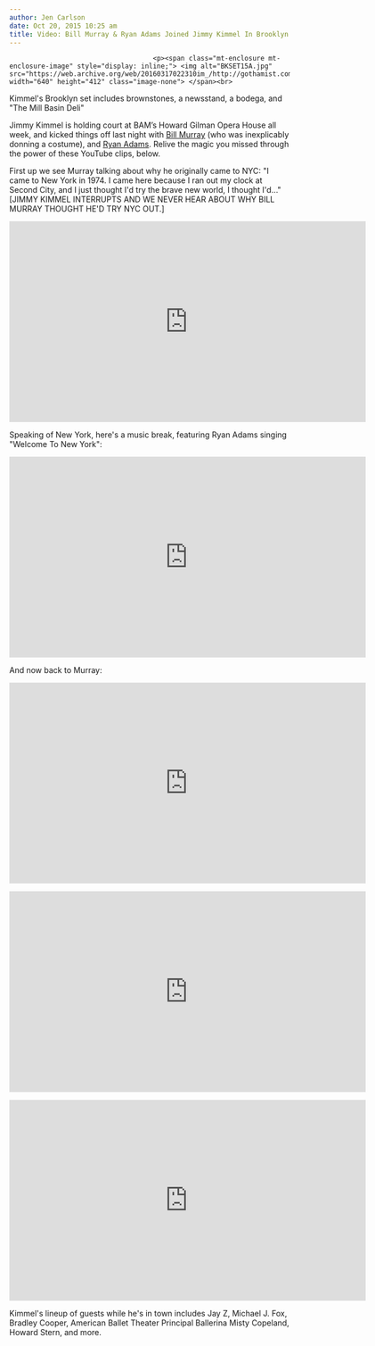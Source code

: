 ```yaml
---
author: Jen Carlson
date: Oct 20, 2015 10:25 am
title: Video: Bill Murray & Ryan Adams Joined Jimmy Kimmel In Brooklyn Last Night
---
```


	
										<p><span class="mt-enclosure mt-enclosure-image" style="display: inline;"> <img alt="BKSET15A.jpg" src="https://web.archive.org/web/20160317022310im_/http://gothamist.com/attachments/arts_jen/BKSET15A.jpg" width="640" height="412" class="image-none"> </span><br>
<span class="photo_caption">Kimmel&apos;s Brooklyn set includes brownstones, a newsstand, a bodega, and &quot;The Mill Basin Deli&quot;</span></p>

<p>Jimmy Kimmel is holding court at BAM&#x2019;s Howard Gilman Opera House all week, and kicked things off last night with <a href="https://web.archive.org/web/20160317022310/http://gothamist.com/tags/billmurray">Bill Murray</a> (who was inexplicably donning a costume), and <a href="https://web.archive.org/web/20160317022310/http://gothamist.com/tags/ryanadams">Ryan Adams</a>. Relive the magic you missed through the power of these YouTube clips, below.</p>

<p>First up we see Murray talking about why he originally came to NYC: &quot;I came to New York in 1974. I came here because I ran out my clock at Second City, and I just thought I&apos;d try the brave new world, I thought I&apos;d...&quot; [JIMMY KIMMEL INTERRUPTS AND WE NEVER HEAR ABOUT WHY BILL MURRAY THOUGHT HE&apos;D TRY NYC OUT.]</p>

<p><iframe width="640" height="360" src="https://web.archive.org/web/20160317022310if_/https://www.youtube.com/embed/d1mUrmOIfzM" frameborder="0" allowfullscreen></iframe></p>

<p>Speaking of New York, here&apos;s a music break, featuring Ryan Adams singing &quot;Welcome To New York&quot;:</p>

<p><iframe width="640" height="360" src="https://web.archive.org/web/20160317022310if_/https://www.youtube.com/embed/69HxXfjtH8c" frameborder="0" allowfullscreen></iframe></p>

<p>And now back to Murray:</p>

<p><iframe width="640" height="360" src="https://web.archive.org/web/20160317022310if_/https://www.youtube.com/embed/L5up4_UzzIU" frameborder="0" allowfullscreen></iframe></p>

<p><iframe width="640" height="360" src="https://web.archive.org/web/20160317022310if_/https://www.youtube.com/embed/U2WiRuA7x_g" frameborder="0" allowfullscreen></iframe></p>

<p><iframe width="640" height="360" src="https://web.archive.org/web/20160317022310if_/https://www.youtube.com/embed/uCOkfY7PSuk" frameborder="0" allowfullscreen></iframe></p>

<p>Kimmel&apos;s lineup of guests while he&apos;s in town includes Jay Z, Michael J. Fox, Bradley Cooper, American Ballet Theater Principal Ballerina Misty Copeland, Howard Stern, and more.</p>					
										
									
				